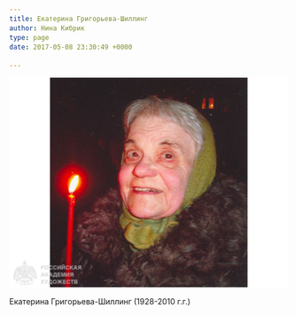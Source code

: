 ```yaml
---
title: Екатерина Григорьева-Шиллинг
author: Нина Кибрик
type: page
date: 2017-05-08 23:30:49 +0000

---
```

![](/images/Katja-Grigoreva.jpg)

Екатерина Григорьева-Шиллинг (1928-2010 г.г.)